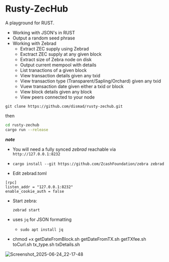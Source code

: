 # Rusty-ZecHub

A playground for RUST.

* Working with JSON's in RUST
* Output a random seed phrase
* Working with Zebrad
  * Extract ZEC supply using Zebrad
  * Exctract ZEC supply at any given block
  * Extract size of Zebra node on disk
  * Output current mempool with details
  * List tranactions of a given block
  * View transaction details given any txid
  * View transaction type (Transparent/Sapling/Orchard) given any txid
  * Vuew transaction date given either a txid or block
  * View block details given any block
  * View peers connected to your node

`git clone https://github.com/dismad/rusty-zechub.git`

then

```bash
cd rusty-zechub
cargo run --release
```
***note***

* You will need a fully synced *zebrad* reachable via `http://127.0.0.1:8232`
* `cargo install --git https://github.com/ZcashFoundation/zebra zebrad`

* Edit zebrad.toml 
```
[rpc]
listen_addr = "127.0.0.1:8232"
enable_cookie_auth = false
```
* Start zebra:
  
  `zebrad start`

* uses `jq` for JSON formatting
  * `sudo apt install jq`

* chmod +x getDateFromBlock.sh getDateFromTX.sh getTXfee.sh toCurl.sh tx_type.sh txDetails.sh



![Screenshot_2025-06-24_22-17-48](https://github.com/user-attachments/assets/d42a4f69-c862-4db2-a8d7-04d4f417c6e0)


